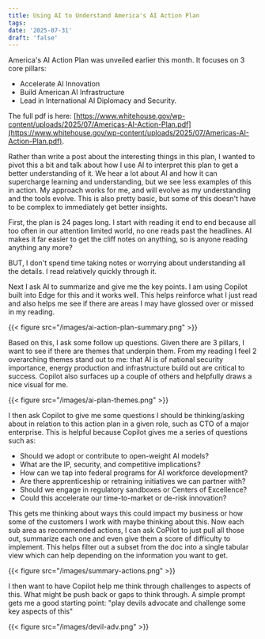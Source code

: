```yaml
---
title: Using AI to Understand America's AI Action Plan
tags: 
date: '2025-07-31'
draft: 'false'
---
```


America's AI Action Plan was unveiled earlier this month. It focuses on 3 core pillars: 
* Accelerate AI Innovation
* Build American AI Infrastructure
* Lead in International AI Diplomacy and Security. 

The full pdf is here: [https://www.whitehouse.gov/wp-content/uploads/2025/07/Americas-AI-Action-Plan.pdf](https://www.whitehouse.gov/wp-content/uploads/2025/07/Americas-AI-Action-Plan.pdf). 

Rather than write a post about the interesting things in this plan, I wanted to pivot this a bit and talk about how I use AI to interpret this plan to get a better understanding of it. We hear a lot about AI and how it can supercharge learning and understanding, but we see less examples of this in action. My approach works for me, and will evolve as my understanding and the tools evolve. This is also pretty basic, but some of this doesn't have to be complex to immediately get better insights.

First, the plan is 24 pages long. I start with reading it end to end because all too often in our attention limited world, no one reads past the headlines. AI makes it far easier to get the cliff notes on anything, so is anyone reading anything any more?

BUT, I don't spend time taking notes or worrying about understanding all the details. I read relatively quickly through it.

Next I ask AI to summarize and give me the key points. I am using Copilot built into Edge for this and it works well. This helps reinforce what I just read and also helps me see if there are areas I may have glossed over or missed in my reading.

{{< figure src="/images/ai-action-plan-summary.png" >}}

Based on this, I ask some follow up questions. Given there are 3 pillars, I want to see if there are themes that underpin them. From my reading I feel 2 overarching themes stand out to me:  that AI is of national security importance, energy production and infrastructure build out are critical to success. Copilot also surfaces up a couple of others and helpfully draws a nice visual for me.

{{< figure src="/images/ai-plan-themes.png" >}}

I then ask Copilot to give me some questions I should be thinking/asking about in relation to this action plan in a given role, such as CTO of a major enterprise. This is helpful because Copilot gives me a series of questions such as:

* Should we adopt or contribute to open-weight AI models?
* What are the IP, security, and competitive implications?
* How can we tap into federal programs for AI workforce development?
* Are there apprenticeship or retraining initiatives we can partner with?
* Should we engage in regulatory sandboxes or Centers of Excellence?
* Could this accelerate our time-to-market or de-risk innovation?

This gets me thinking about ways this could impact my business or how some of the customers I work with maybe thinking about this. Now each sub area as recommended actions, I can ask CoPilot to just pull all those out, summarize each one and even give them a score of difficulty to implement. This helps filter out a subset from the doc into a single tabular view which can help depending on the information you want to get.

{{< figure src="/images/summary-actions.png" >}}

I then want to have Copilot help me think through challenges to aspects of this. What might be push back or gaps to think through. A simple prompt gets me a good starting point: "play devils advocate and challenge some key aspects of this"

{{< figure src="/images/devil-adv.png" >}}




